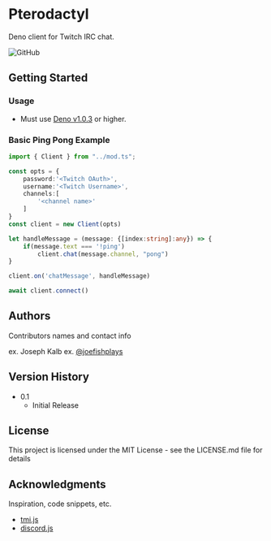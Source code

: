 # Pterodactyl

Deno client for Twitch IRC chat.

![GitHub](https://img.shields.io/github/license/JoeKalb/pterodactyl)
## Getting Started

### Usage

* Must use [Deno v1.0.3](https://github.com/denoland/deno/releases/tag/v1.0.3) or higher.

### Basic Ping Pong Example

```typescript
import { Client } from "../mod.ts";

const opts = {
    password:'<Twitch OAuth>',
    username:'<Twitch Username>',
    channels:[
        '<channel name>'
    ]
}
const client = new Client(opts)

let handleMessage = (message: {[index:string]:any}) => {
    if(message.text === '!ping')
        client.chat(message.channel, "pong")
}

client.on('chatMessage', handleMessage)

await client.connect()
```

## Authors

Contributors names and contact info

ex. Joseph Kalb 
ex. [@joefishplays](https://twitter.com/joefishplays)

## Version History

* 0.1
    * Initial Release

## License

This project is licensed under the MIT License - see the LICENSE.md file for details

## Acknowledgments

Inspiration, code snippets, etc.
* [tmi.js](https://github.com/tmijs/tmi.js)
* [discord.js](https://discord.js.org/#/)